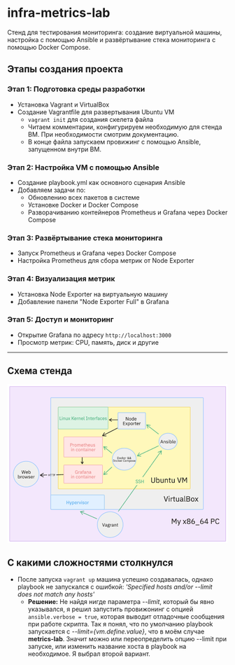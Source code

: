 # infra-metrics-lab

Стенд для тестирования мониторинга: создание виртуальной машины, настройка с помощью Ansible и развёртывание
 стека мониторинга с помощью Docker Compose.

## Этапы создания проекта

### Этап 1: Подготовка среды разработки

- Установка Vagrant и VirtualBox
- Создание Vagrantfile для развертывания Ubuntu VM
  - `vagrant init` для создания скелета файла
  - Читаем комментарии, конфигурируем необходимую для стенда ВМ. При необходимости смотрим документацию.
  - В конце файла запускаем провижинг с помощью Ansible, запущенном внутри ВМ.

### Этап 2: Настройка VM с помощью Ansible

- Создание playbook.yml как основного сценария Ansible
- Добавляем задачи по:
  - Обновлению всех пакетов в системе
  - Установке Docker и Docker Compose
  - Разворачиванию контейнеров Prometheus и Grafana через Docker Compose

### Этап 3: Развёртывание стека мониторинга

- Запуск Prometheus и Grafana через Docker Compose
- Настройка Prometheus для сбора метрик от Node Exporter

### Этап 4: Визуализация метрик

- Установка Node Exporter на виртуальную машину
- Добавление панели "Node Exporter Full" в Grafana

### Этап 5: Доступ и мониторинг

- Открытие Grafana по адресу `http://localhost:3000`
- Просмотр метрик: CPU, память, диск и другие

---

## Схема стенда

![alt text](images/lab_scheme.png)

## С какими сложностями столкнулся

- После запуска `vagrant up` машина успешно создавалась, однако playbook не запускался с ошибкой:
 *'Specified hosts and/or --limit does not match any hosts'*
  - **Решение:** Не найдя нигде параметра *--limit*, который бы явно указывался, я решил запустить провижонинг с опцией
    `ansible.verbose = true`, которая выводит отладочные сообщения при работе скрипта. Так я понял, что по умолчанию
    playbook запускается c *--limit={vm.define.value}*, что в моём случае **metrics-lab**. Значит можно или переопределить
    опцию --limit при запуске, или изменить название хоста в playbook на необходимое. Я выбрал второй вариант.
